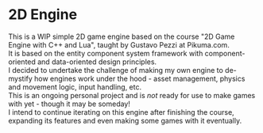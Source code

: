 # 2D Engine
This is a WIP simple 2D game engine based on the course "2D Game Engine with C++ and Lua", taught by Gustavo Pezzi at Pikuma.com.\
It is based on the entity component system framework with component-oriented and data-oriented design principles.\
I decided to undertake the challenge of making my own engine to de-mystify how engines work under the hood - asset management, physics and movement logic, input handling, etc.\
This is an ongoing personal project and is *not* ready for use to make games with yet - though it may be someday!\
I intend to continue iterating on this engine after finishing the course, expanding its features and even making some games with it eventually.
